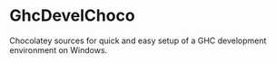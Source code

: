 # GhcDevelChoco
Chocolatey sources for quick and easy setup of a GHC development environment on Windows.

